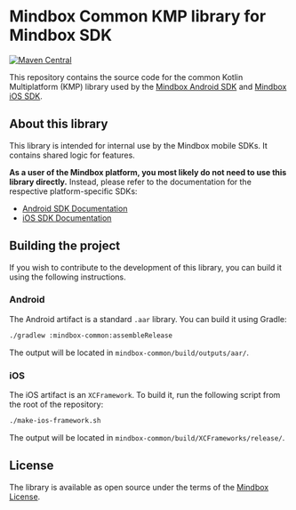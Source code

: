 # Mindbox Common KMP library for Mindbox SDK

[![Maven Central](https://img.shields.io/maven-central/v/cloud.mindbox/mindbox-common)](https://central.sonatype.com/artifact/cloud.mindbox/mindbox-common)

This repository contains the source code for the common Kotlin Multiplatform (KMP) library used by the [Mindbox Android SDK](https://github.com/mindbox-cloud/android-sdk) and [Mindbox iOS SDK](https://github.com/mindbox-cloud/ios-sdk).

## About this library

This library is intended for internal use by the Mindbox mobile SDKs. It contains shared logic for features.

**As a user of the Mindbox platform, you most likely do not need to use this library directly.** Instead, please refer to the documentation for the respective platform-specific SDKs:

*   [Android SDK Documentation](https://developers.mindbox.ru/docs/android-sdk-initialization)
*   [iOS SDK Documentation](https://developers.mindbox.ru/docs/ios-sdk-initialization)

## Building the project

If you wish to contribute to the development of this library, you can build it using the following instructions.

### Android

The Android artifact is a standard `.aar` library. You can build it using Gradle:

```bash
./gradlew :mindbox-common:assembleRelease
```

The output will be located in `mindbox-common/build/outputs/aar/`.

### iOS

The iOS artifact is an `XCFramework`. To build it, run the following script from the root of the repository:

```bash
./make-ios-framework.sh
```

The output will be located in `mindbox-common/build/XCFrameworks/release/`.

## License

The library is available as open source under the terms of the [Mindbox License](https://github.com/mindbox-cloud/kmp-common-sdk/blob/master/LICENSE.md). 